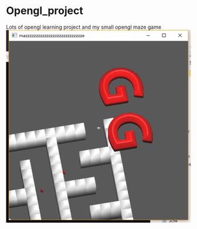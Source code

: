 # Opengl_project

Lots of opengl learning project and my small opengl maze game
![maze](https://github.com/pmlzzz/Opengl_project/blob/master/1.png)
